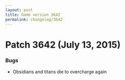 ```yaml
---
layout: post
title: Game version 3642
permalink: changelog/3642
---
```


# Patch 3642 (July 13, 2015)

### Bugs

- Obsidians and titans die to overcharge again
